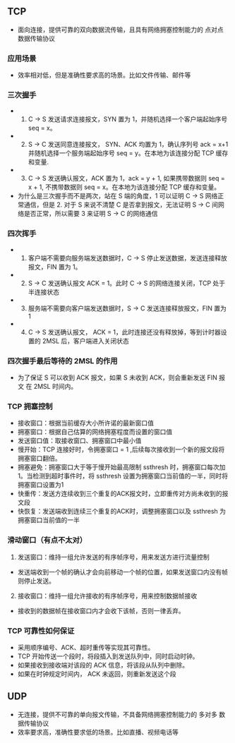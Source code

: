 ## TCP
- 面向连接，提供可靠的双向数据流传输，且具有网络拥塞控制能力的 点对点 数据传输协议
### 应用场景
- 效率相对低，但是准确性要求高的场景。比如文件传输、邮件等
### 三次握手
- 1. C -> S 发送请求连接报文，SYN 置为 1，并随机选择一个客户端起始序号 seq = x。
- 2. S -> C 发送同意连接报文， SYN、ACK 均置为 1，确认序列号 ack = x+1 并随机选择一个服务端起始序号 seq = y。在本地为该连接分配 TCP 缓存和变量.
- 3. C -> S 发送确认报文，ACK 置为 1，ack = y + 1, 如果携带数据则 seq = x + 1, 不携带数据则 seq = x。在本地为该连接分配 TCP 缓存和变量。
- 为什么是三次握手而不是两次，站在 S 端的角度，1 可以证明 C -> S 网络正常通信，但是 2. 对于 S 来说不清楚 C 是否拿到报文，无法证明 S -> C 间网络是否正常，所以需要 3 来证明 S -> C 的网络通信
### 四次挥手
- 1. 客户端不需要向服务端发送数据时，C -> S 停止发送数据，发送连接释放报文，FIN 置为 1。
- 2. S -> C 发送确认报文 ACK = 1。此时 C -> S 的网络连接关闭，TCP 处于半连接状态
- 3. 服务端不需要向客户端发送数据时，S -> C 发送连接释放报文，FIN 置为 1
- 4. C -> S 发送确认报文， ACK = 1，此时连接还没有释放掉，等到计时器设置的 2MSL 后，客户端进入关闭状态
### 四次握手最后等待的 2MSL 的作用
- 为了保证 S 可以收到 ACK 报文，如果 S 未收到 ACK，则会重新发送 FIN 报文 在 2MSL 时间内。
### TCP 拥塞控制
- 接收窗口：根据当前缓存大小所许诺的最新窗口值
- 拥塞窗口：根据自己估算的网络拥塞程度而设置的窗口值
- 发送窗口值：取接收窗口、拥塞窗口中最小值
- 慢开始：TCP 连接好时，令拥塞窗口 = 1 ,后续每次接收到一个新的报文段将拥塞窗口翻倍。
- 拥塞避免：拥塞窗口大于等于慢开始最高限制 ssthresh 时，拥塞窗口每次加1。当检测到超时事件时，将 ssthresh 设置为拥塞窗口当前值的一半，同时将拥塞窗口设置为1
- 快重传：发送方连续收到三个重复的ACK报文时，立即重传对方尚未收到的报文段
- 快恢复：发送端收到连续三个重复的ACK时，调整拥塞窗口以及 ssthresh 为拥塞窗口当前值的一半
### 滑动窗口（有点不太对）
1. 发送窗口：维持一组允许发送的有序帧序号，用来发送方进行流量控制
- 发送端收到一个帧的确认才会向前移动一个帧的位置，如果发送窗口内没有帧则停止发送。
2. 接收窗口：维持一组允许接收的有序帧序号，用来控制数据帧接收
- 接收到的数据帧在接收窗口内才会收下该帧，否则一律丢弃。

### TCP 可靠性如何保证
- 采用顺序编号、ACK、超时重传等实现其可靠性。
- TCP 开始传送一个段时，将段插入到发送队列中，同时启动时钟。
- 如果接收到接收端对该段的 ACK 信息，将该段从队列中删除。
- 如果在时钟规定时间内， ACK 未返回，则重新发送这个段

## UDP
- 无连接，提供不可靠的单向报文传输，不具备网络拥塞控制能力的 多对多 数据传输协议
- 效率要求高，准确性要求低的场景。比如直播、视频电话等